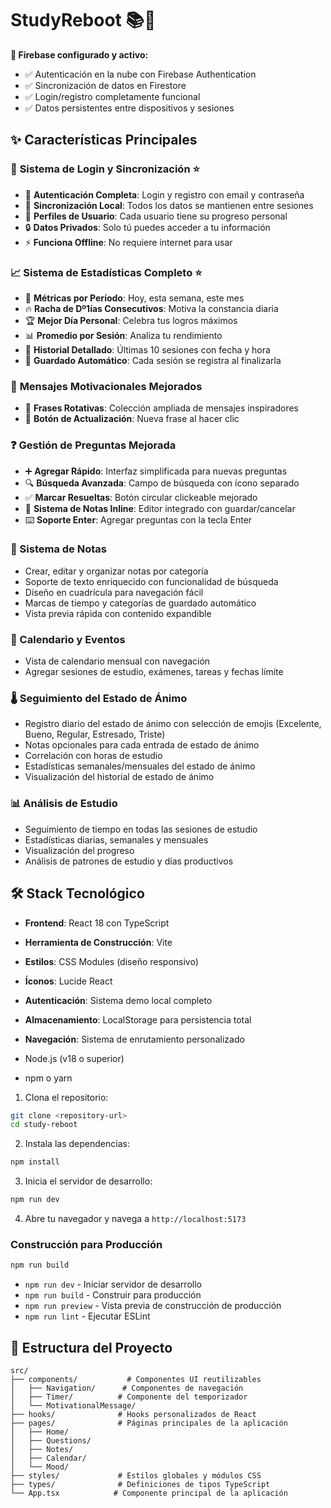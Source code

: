 # StudyReboot 📚🚀


**🎉 Firebase configurado y activo:**
- ✅ Autenticación en la nube con Firebase Authentication
- ✅ Sincronización de datos en Firestore
- ✅ Login/registro completamente funcional
- ✅ Datos persistentes entre dispositivos y sesiones

## ✨ Características Principales

### 🔐 **Sistema de Login y Sincronización** ⭐ 
- 👤 **Autenticación Completa**: Login y registro con email y contraseña
- 🔄 **Sincronización Local**: Todos los datos se mantienen entre sesiones
- 👥 **Perfiles de Usuario**: Cada usuario tiene su progreso personal
- 🔒 **Datos Privados**: Solo tú puedes acceder a tu información
- ⚡ **Funciona Offline**: No requiere internet para usar

### 📈 **Sistema de Estadísticas Completo** ⭐ 
- 📅 **Métricas por Período**: Hoy, esta semana, este mes
- 🔥 **Racha de Dº1ías Consecutivos**: Motiva la constancia diaria
- 🏆 **Mejor Día Personal**: Celebra tus logros máximos
- 📊 **Promedio por Sesión**: Analiza tu rendimiento
- 📝 **Historial Detallado**: Últimas 10 sesiones con fecha y hora
- 💾 **Guardado Automático**: Cada sesión se registra al finalizarla


### 💭 **Mensajes Motivacionales Mejorados**
- 🔄 **Frases Rotativas**: Colección ampliada de mensajes inspiradores
- 🎲 **Botón de Actualización**: Nueva frase al hacer clic

### ❓ **Gestión de Preguntas Mejorada**
- ➕ **Agregar Rápido**: Interfaz simplificada para nuevas preguntas
- 🔍 **Búsqueda Avanzada**: Campo de búsqueda con ícono separado
- ✅ **Marcar Resueltas**: Botón circular clickeable mejorado
- 📝 **Sistema de Notas Inline**: Editor integrado con guardar/cancelar
- ⌨️ **Soporte Enter**: Agregar preguntas con la tecla Enter

### 📝 Sistema de Notas
- Crear, editar y organizar notas por categoría
- Soporte de texto enriquecido con funcionalidad de búsqueda
- Diseño en cuadrícula para navegación fácil
- Marcas de tiempo y categorías de guardado automático
- Vista previa rápida con contenido expandible

### 📅 Calendario y Eventos
- Vista de calendario mensual con navegación
- Agregar sesiones de estudio, exámenes, tareas y fechas límite

### 🌡️ Seguimiento del Estado de Ánimo
- Registro diario del estado de ánimo con selección de emojis (Excelente, Bueno, Regular, Estresado, Triste)
- Notas opcionales para cada entrada de estado de ánimo
- Correlación con horas de estudio
- Estadísticas semanales/mensuales del estado de ánimo
- Visualización del historial de estado de ánimo

### 📊 Análisis de Estudio
- Seguimiento de tiempo en todas las sesiones de estudio
- Estadísticas diarias, semanales y mensuales
- Visualización del progreso
- Análisis de patrones de estudio y días productivos

## 🛠️ Stack Tecnológico

- **Frontend**: React 18 con TypeScript
- **Herramienta de Construcción**: Vite
- **Estilos**: CSS Modules (diseño responsivo)
- **Íconos**: Lucide React
- **Autenticación**: Sistema demo local completo
- **Almacenamiento**: LocalStorage para persistencia total
- **Navegación**: Sistema de enrutamiento personalizado


- Node.js (v18 o superior)
- npm o yarn


1. Clona el repositorio:
```bash
git clone <repository-url>
cd study-reboot
```

2. Instala las dependencias:
```bash
npm install
```

3. Inicia el servidor de desarrollo:
```bash
npm run dev
```

4. Abre tu navegador y navega a `http://localhost:5173`

### Construcción para Producción

```bash
npm run build
```



- `npm run dev` - Iniciar servidor de desarrollo
- `npm run build` - Construir para producción
- `npm run preview` - Vista previa de construcción de producción
- `npm run lint` - Ejecutar ESLint

## 📁 Estructura del Proyecto

```
src/
├── components/           # Componentes UI reutilizables
│   ├── Navigation/      # Componentes de navegación
│   ├── Timer/          # Componente del temporizador
│   └── MotivationalMessage/
├── hooks/              # Hooks personalizados de React
├── pages/              # Páginas principales de la aplicación
│   ├── Home/
│   ├── Questions/
│   ├── Notes/
│   ├── Calendar/
│   └── Mood/
├── styles/             # Estilos globales y módulos CSS
├── types/              # Definiciones de tipos TypeScript
└── App.tsx            # Componente principal de la aplicación
```
